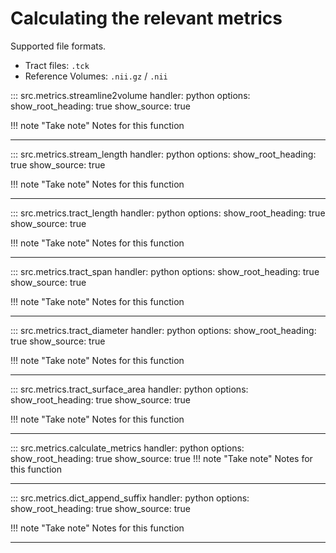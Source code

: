 # Calculating the relevant metrics

Supported file formats.

- Tract files: `.tck`
- Reference Volumes: `.nii.gz` / `.nii`

::: src.metrics.streamline2volume
    handler: python
    options:
        show_root_heading: true
        show_source: true


!!! note "Take note"
    Notes for this function

---

::: src.metrics.stream_length
    handler: python
    options:
        show_root_heading: true
        show_source: true

!!! note "Take note"
    Notes for this function

---

::: src.metrics.tract_length
    handler: python
    options:
        show_root_heading: true
        show_source: true

!!! note "Take note"
    Notes for this function

---

::: src.metrics.tract_span
    handler: python
    options:
        show_root_heading: true
        show_source: true

!!! note "Take note"
    Notes for this function

---


::: src.metrics.tract_diameter
    handler: python
    options:
        show_root_heading: true
        show_source: true

!!! note "Take note"
    Notes for this function

---

::: src.metrics.tract_surface_area
    handler: python
    options:
        show_root_heading: true
        show_source: true

!!! note "Take note"
    Notes for this function

---

::: src.metrics.calculate_metrics
    handler: python
    options:
        show_root_heading: true
        show_source: true
!!! note "Take note"
    Notes for this function

---

::: src.metrics.dict_append_suffix
    handler: python
    options:
        show_root_heading: true
        show_source: true

!!! note "Take note"
    Notes for this function

---